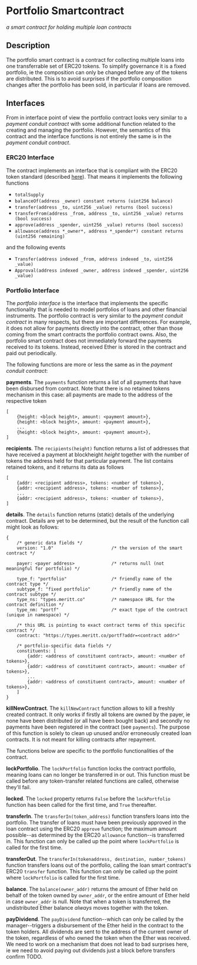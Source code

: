 # Portfolio Smartcontract

_a smart contract for holding multiple loan contracts_

## Description

The portfolio smart contract is a contract for collecting multiple loans into one transferrable set of ERC20 tokens. To simplify governance it is a fixed portfolio, ie the composition can only be changed before any of the tokens are distributed. This is to avoid surprises if the portfolio composition changes after the portfolio has been sold, in particular if loans are removed.


## Interfaces

From in interface point of view the portfolio contract looks very similar to a *payment conduit contract* with some additional function related to the creating and managing the portfolio. However, the semantics of this contract and the interface functions is not entirely the same is in the *payment conduit contract*.

### ERC20 Interface

The contract implements an interface that is compliant with the ERC20 token standard (described [here][ERC20]). That means it implements the following functions

- `totalSupply`
- `balanceOf(address _owner) constant returns (uint256 balance)`
- `transfer(address _to, uint256 _value) returns (bool success)`
- `transferFrom(address _from, address _to, uint256 _value) returns (bool success)`
- `approve(address _spender, uint256 _value) returns (bool success)`
- `allowance(address *_owner*, address *_spender*) constant returns (uint256 remaining)`

and the following events

- `Transfer(address indexed _from, address indexed _to, uint256 _value)`
- `Approval(address indexed _owner, address indexed _spender, uint256 _value)`


### Portfolio Interface

The *portfolio interface* is the interface that implements the specific functionality that is needed to model portfolios of loans and other financial instruments. The portfolio contract is very similar to the *payment conduit contract* in many respects, but there are important differences. For example, it does not allow for payments directly into the contract, other than those coming from the smart contracts the portfolio contract owns. Also, the portfolio smart contract does not immediately forward the payments received to its tokens. Instead, received Ether is stored in the contract and paid out periodically.

The following functions are more or less the same as in the *payment conduit contract*:

**payments**. The `payments` function returns a list of all payments that have been disbursed from contract. Note that there is no retained tokens mechanism in this case: all payments are made to the address of the respective token

    [
        {height: <block height>, amount: <payment amount>},
        {height: <block height>, amount: <payment amount>},
        ...
        {height: <block height>, amount: <payment amount>},
    ]

**recipients**. The `recipients(height)` function returns a list of addresses that have received a payment at blockheight _height_ together with the number of tokens the address held for that particular payment. The list contains retained tokens, and it returns its data as follows

    [
        {addr: <recipient address>, tokens: <number of tokens>},
        {addr: <recipient address>, tokens: <number of tokens>},
        ...
        {addr: <recipient address>, tokens: <number of tokens>},
    ]

**details**. The `details` function returns (static) details of the underlying contract. Details are yet to be determined, but the result of the function call might look as follows:

    {
        /* generic data fields */
        version: "1.0"                      /* the version of the smart contract */

        payer: <payer address>              /* returns null (not meaningful for portfolio) */

        type_f: "portfolio"                 /* friendly name of the contract type */
        subtype_f: "fixed portfolio"        /* friendly name of the contract subtype */
        type_ns: "types.meritt.co"          /* namespace URL for the contract definition */
        type_nm: "portf"                    /* exact type of the contract (unique in namespace) */

        /* this URL is pointing to exact contract terms of this specific contract */
        contract: "https://types.meritt.co/portf?addr=<contract addr>"                    

        /* portfolio-specific data fields */
        constituents: [
            {addr: <address of constituent contract>, amount: <number of tokens>},
            {addr: <address of constituent contract>, amount: <number of tokens>},
            ...
            {addr: <address of constituent contract>, amount: <number of tokens>},
        ]
    }

**killNewContract**. The `killNewContract` function allows to kill a freshly created contract. It only works if firstly all tokens are owned by the payer, ie none have been distributed (or all have been bought back) and secondly no payments have been registered in the contract (see `payments`). The purpose of this function is solely to clean up unused and/or erroneously created loan contracts. It is not meant for killing contracts after repayment.

The functions below are specific to the portfolio functionalities of the contract.

**lockPortfolio**. The `lockPortfolio` function locks the contract portfolio, meaning loans can no longer be transferred in or out. This function must be called before any token-transfer related functions are called, otherwise they'll fail.

**locked**. The `locked` property returns `False` before the `lockPortfolio` function has been called for the first time, and `True` thereafter.

**transferIn**. The `transferIn(token_address)` function transfers loans into the portfolio. The transfer of loans must have been previously approved in the loan contract using the ERC20 `approve` function; the maximum amount possible--as determined by the ERC20 `allowance` function--is transferred in. This function can only be called up the point where `lockPortfolio` is called for the first time.

**transferOut**. The `transferIn(tokenaddress, destination, number_tokens)` function transfers loans out of the portfolio, calling the loan smart contract's ERC20 `transfer` function. This function can only be called up the point where `lockPortfolio` is called for the first time.

**balance**. The `balance(owner_addr)` returns the amount of Ether held on behalf of the token owned by `owner_addr`, or the entire amount of Ether held in case `owner_addr` is null. Note that when a token is transferred, the undistributed Ether balance _always_ moves together with the token.

**payDividend**. The `payDividend` function--which can only be called by the manager--triggers a disbursement of the Ether held in the contract to the token holders. All dividends are sent to the address of the current owner of the token, regardless of who owned the token when the Ether was received. We need to work on a mechanism that does not lead to bad surprises here, ie we need to avoid paying out dividends just a block before transfers confirm TODO.

[ERC20]: https://theethereum.wiki/w/index.php/ERC20_Token_Standard
[ERC20wp]: https://en.wikipedia.org/wiki/ERC20
